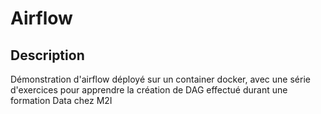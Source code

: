 # Airflow 

## Description

Démonstration d'airflow déployé sur un container docker, avec une série d'exercices pour apprendre la création de DAG effectué durant une formation Data chez M2I
